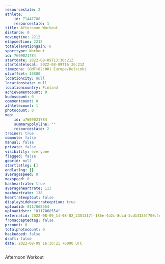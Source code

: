 ```yaml
---
resourcestate: 2
athlete:
    id: 71447788
    resourcestate: 1
title: Afternoon Workout
distance: 0
movingtime: 2212
elapsedtime: 2212
totalelevationgain: 0
sporttype: Workout
id: 7609021784
startdate: 2022-08-09T13:30:21Z
startdatelocal: 2022-08-09T16:30:21Z
timezone: (GMT+02:00) Europe/Helsinki
utcoffset: 10800
locationcity: null
locationstate: null
locationcountry: Finland
achievementcount: 0
kudoscount: 0
commentcount: 0
athletecount: 1
photocount: 0
map:
    id: a7609021784
    summarypolyline: ""
    resourcestate: 2
trainer: true
commute: false
manual: false
private: false
visibility: everyone
flagged: false
gearid: null
startlatlng: []
endlatlng: []
averagespeed: 0
maxspeed: 0
hasheartrate: true
averageheartrate: 113
maxheartrate: 138
heartrateoptout: false
displayhideheartrateoption: true
uploadid: 8117068554
uploadidstr: "8117068554"
externalid: 2022-08-09_14-08-02_2351317f-185e-4d2c-8dcd-3cd14335f700.tcx
fromacceptedtag: false
prcount: 0
totalphotocount: 0
haskudoed: false
draft: false
date: 2022-08-09 16:30:21 +0000 UTC
---
```

Afternoon Workout